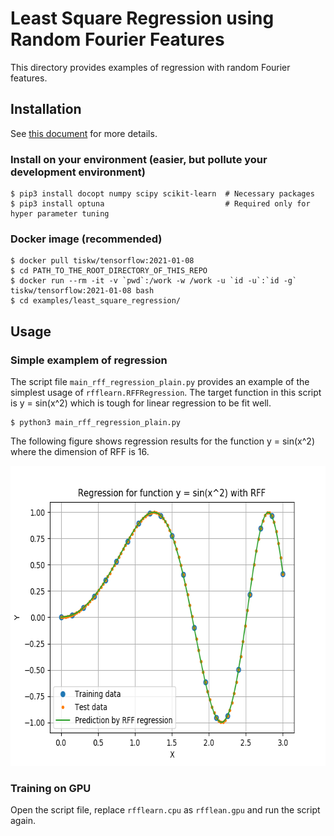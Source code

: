 # Least Square Regression using Random Fourier Features

This directory provides examples of regression with random Fourier features.


## Installation

See [this document](https://tiskw.gitbook.io/rfflearn/tutorial#setting-up) for more details.

### Install on your environment (easier, but pollute your development environment)

```console
$ pip3 install docopt numpy scipy scikit-learn  # Necessary packages
$ pip3 install optuna                           # Required only for hyper parameter tuning
```

### Docker image (recommended)

```console
$ docker pull tiskw/tensorflow:2021-01-08
$ cd PATH_TO_THE_ROOT_DIRECTORY_OF_THIS_REPO
$ docker run --rm -it -v `pwd`:/work -w /work -u `id -u`:`id -g` tiskw/tensorflow:2021-01-08 bash
$ cd examples/least_square_regression/
```


## Usage

### Simple examplem of regression

The script file `main_rff_regression_plain.py` provides an example of the simplest usage of `rfflearn.RFFRegression`.
The target function in this script is y = sin(x^2) which is tough for linear regression to be fit well.

```console
$ python3 main_rff_regression_plain.py
```

The following figure shows regression results for the function y = sin(x^2) where the dimension of RFF is 16.

<div align="center">
  <img src="./figure_least_square_regression.png" width="640" height="480" alt="Regression results for function y = sin(x^2) with RFF" />
</div>

### Training on GPU

Open the script file, replace `rfflearn.cpu` as `rfflean.gpu` and run the script again.
